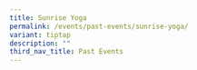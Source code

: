 ```yaml
---
title: Sunrise Yoga
permalink: /events/past-events/sunrise-yoga/
variant: tiptap
description: ""
third_nav_title: Past Events
---
```

